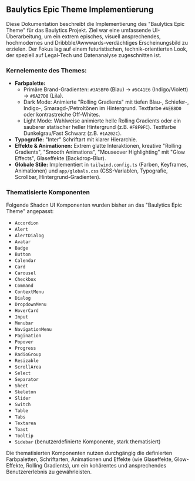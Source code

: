 ## Baulytics Epic Theme Implementierung

Diese Dokumentation beschreibt die Implementierung des "Baulytics Epic Theme" für das Baulytics Projekt. Ziel war eine umfassende UI-Überarbeitung, um ein extrem episches, visuell ansprechendes, hochmodernes und Dribbble/Awwwards-verdächtiges Erscheinungsbild zu erzielen. Der Fokus lag auf einem futuristischen, technik-orientierten Look, der speziell auf Legal-Tech und Datenanalyse zugeschnitten ist.

### Kernelemente des Themes:

*   **Farbpalette:**
    *   Primäre Brand-Gradienten: `#3A5BF0` (Blau) -> `#5C41E6` (Indigo/Violett) -> `#6A27D8` (Lila).
    *   Dark Mode: Animierte "Rolling Gradients" mit tiefen Blau-, Schiefer-, Indigo-, Smaragd-/Petroltönen im Hintergrund. Textfarbe `#AEB8D0` oder kontrastreiche Off-Whites.
    *   Light Mode: Wahlweise animierte helle Rolling Gradients oder ein sauberer statischer heller Hintergrund (z.B. `#F8F9FC`). Textfarbe Dunkelgrau/Fast Schwarz (z.B. `#1A202C`).
*   **Typografie:** "Inter" Schriftart mit klarer Hierarchie.
*   **Effekte & Animationen:** Extrem glatte Interaktionen, kreative "Rolling Gradients", "Smooth Animations", "Mouseover Highlighting" mit "Glow Effects", Glaseffekte (Backdrop-Blur).
*   **Globale Stile:** Implementiert in `tailwind.config.ts` (Farben, Keyframes, Animationen) und `app/globals.css` (CSS-Variablen, Typografie, Scrollbar, Hintergrund-Gradienten).

### Thematisierte Komponenten

Folgende Shadcn UI Komponenten wurden bisher an das "Baulytics Epic Theme" angepasst:

*   `Accordion`
*   `Alert`
*   `AlertDialog`
*   `Avatar`
*   `Badge`
*   `Button`
*   `Calendar`
*   `Card`
*   `Carousel`
*   `Checkbox`
*   `Command`
*   `ContextMenu`
*   `Dialog`
*   `DropdownMenu`
*   `HoverCard`
*   `Input`
*   `Menubar`
*   `NavigationMenu`
*   `Pagination`
*   `Popover`
*   `Progress`
*   `RadioGroup`
*   `Resizable`
*   `ScrollArea`
*   `Select`
*   `Separator`
*   `Sheet`
*   `Skeleton`
*   `Slider`
*   `Switch`
*   `Table`
*   `Tabs`
*   `Textarea`
*   `Toast`
*   `Tooltip`
*   `Sidebar` (benutzerdefinierte Komponente, stark thematisiert)

Die thematisierten Komponenten nutzen durchgängig die definierten Farbpaletten, Schriftarten, Animationen und Effekte (wie Glaseffekte, Glow-Effekte, Rolling Gradients), um ein kohärentes und ansprechendes Benutzererlebnis zu gewährleisten. 